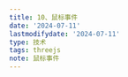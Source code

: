 ```yaml
---
title: 10、鼠标事件
date: '2024-07-11'
lastmodifydate: '2024-07-11'
type: 技术
tags: threejs
note: 鼠标事件
---
```



<Valine></Valine>